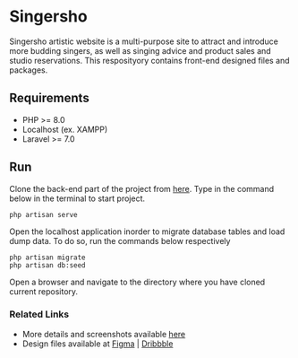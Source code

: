 # Singersho
Singersho artistic website is a multi-purpose site to attract and introduce more budding singers, as well as singing advice and product sales and studio reservations.
This resposityory contains front-end designed files and packages.

## Requirements
- PHP >= 8.0
- Localhost (ex. XAMPP)
- Laravel >= 7.0

## Run
Clone the back-end part of the project from [here](#). Type in the command below in the terminal to start project.
```
php artisan serve
```
Open the localhost application inorder to migrate database tables and load dump data. To do so, run the commands below respectively
```
php artisan migrate
php artisan db:seed
```
Open a browser and navigate to the directory where you have cloned current repository.

### Related Links
* More details and screenshots available [here](https://mohammadrezarastegaran.ir/portfolio/singersho)
* Design files available at [Figma](https://www.figma.com/community/file/1142433461331782941) | [Dribbble](https://dribbble.com/shots/19179086-Singersho-UI)
